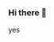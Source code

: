 ### Hi there 👋

<!--
**Sushil787/Sushil787** is a ✨ _special_ ✨ repository because its `README.md` (this file) appears on your GitHub profile.

Here are some ideas to get you started:

- 🔭 I’m currently working on ...Maths
- 🌱 I’m currently learning ...C/Python
- 👯 I’m looking to collaborate on ...Programming
- 🤔 I’m looking for help with ...ML
- 💬 Ask me about ...Any
- 📫 How to reach me: ...itsushil100@outlook.com
- 😄 Pronouns: ...He/Him
- ⚡ Fun fact: ...i am happy
-->yes
